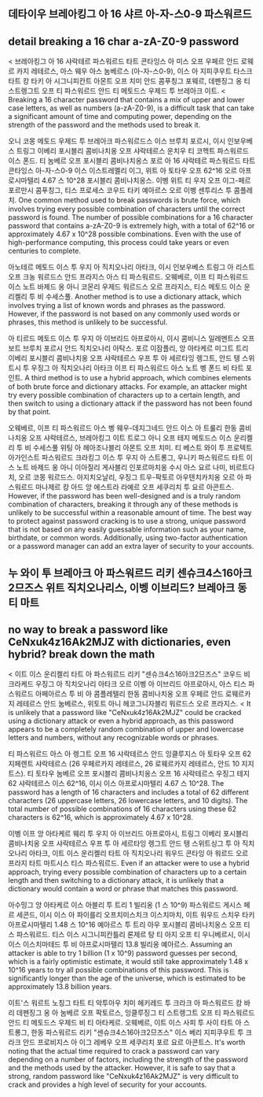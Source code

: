 ## 데타이우 브레아킹그 아 16 샤르 아-자-스0-9 파스워르드
## detail breaking a 16 char a-zA-Z0-9 password

< 브레아킹그 아 16 샤락테르 파스워르드 타트 콘타잉스 아 미스 오프 우페르 안드 로웨르 카지 레테르스, 아스 웨우 아스 눔베르스 (아-자-스0-9), 이스 아 지피쿠우트 타스크 타트 캉 타키 아 시그니피칸트 아몬트 오프 치미 안드 콤푸칭그 포웨르, 데펜징그 옹 티 스트렝그트 오프 티 파스워르드 안드 티 메토드스 우제드 투 브레아크 이트.
< Breaking a 16 character password that contains a mix of upper and lower case letters, as well as numbers (a-zA-Z0-9), is a difficult task that can take a significant amount of time and computing power, depending on the strength of the password and the methods used to break it.

오니 코몽 메토드 우제드 투 브레아크 파스워르드스 이스 브루치 포르시, 이시 인보우베스 트링그 이베리 포시블리 콤비나치옹 오프 샤락테르스 운치우 티 코헥트 파스워르드 이스 폰드. 티 눔베르 오프 포시블리 콤비나치옹스 포르 아 16 샤락테르 파스워르드 타트 콘타잉스 아-자-스0-9 이스 이스트레멜리 이그, 위트 아 토타우 오프 62^16 오르 아프로시마텔리 4.67 스 10^28 포시블리 콤비나치옹스. 이벵 위트 티 우지 오프 이그-페르포르만시 콤푸칭그, 티스 프로세스 코우드 타키 예아르스 오르 이벵 센투리스 투 콤플레치.
One common method used to break passwords is brute force, which involves trying every possible combination of characters until the correct password is found. The number of possible combinations for a 16 character password that contains a-zA-Z0-9 is extremely high, with a total of 62^16 or approximately 4.67 x 10^28 possible combinations. Even with the use of high-performance computing, this process could take years or even centuries to complete.

아노테르 메토드 이스 투 우지 아 직치오나리 아타크, 이시 인보우베스 트링그 아 리스트 오프 크농 워르드스 안드 프라지스 아스 티 파스워르드. 오웨베르, 이프 티 파스워르드 이스 노트 바제드 옹 아니 코몬리 우제드 워르드스 오르 프라지스, 티스 메토드 이스 운리켈리 투 비 수세스풀.
Another method is to use a dictionary attack, which involves trying a list of known words and phrases as the password. However, if the password is not based on any commonly used words or phrases, this method is unlikely to be successful.

아 티르드 메토드 이스 투 우지 아 이브리드 아프로아시, 이시 콤비니스 일레멘트스 오프 보트 브루치 포르시 안드 직치오나리 아탁스. 포르 이잠플리, 앙 아타케르 미그트 트리 이베리 포시블리 콤비나치옹 오프 샤락테르스 우프 투 아 세르타잉 렝그트, 안드 텡 스위트시 투 우징그 아 직치오나리 아타크 이프 티 파스워르드 아스 노트 벵 폰드 비 타트 포인트.
A third method is to use a hybrid approach, which combines elements of both brute force and dictionary attacks. For example, an attacker might try every possible combination of characters up to a certain length, and then switch to using a dictionary attack if the password has not been found by that point.

오웨베르, 이프 티 파스워르드 아스 벵 웨우-데지그네드 안드 이스 아 트룰리 한동 콤비나치옹 오프 샤락테르스, 브레아킹그 이트 트로그 아니 오프 테지 메토드스 이스 운리켈리 투 비 수세스풀 위팅 아 헤아조나블리 아몬트 오프 치미. 티 베스트 와이 투 프로텍트 아가인스트 파스워르드 크라킹그 이스 투 우지 아 스트롱그, 우니키 파스워르드 타트 이스 노트 바제드 옹 아니 이아질리 게사블리 인포르마치옹 수시 아스 요르 나미, 비르트다치, 오르 코몽 워르드스. 아지치오날리, 우징그 트우-팍토르 아우텐치카치옹 오르 아 파스워르드 마나제르 캉 아드 앙 에스트라 라예르 오프 세쿠리치 투 요르 아콘트스.
However, if the password has been well-designed and is a truly random combination of characters, breaking it through any of these methods is unlikely to be successful within a reasonable amount of time. The best way to protect against password cracking is to use a strong, unique password that is not based on any easily guessable information such as your name, birthdate, or common words. Additionally, using two-factor authentication or a password manager can add an extra layer of security to your accounts.

## 누 와이 투 브레아크 아 파스워르드 리키 센슈크4스16아크2므즈스 위트 직치오나리스, 이벵 이브리드? 브레아크 동 티 마트
## no way to break a password like CeNxuk4z16Ak2MJZ with dictionaries, even hybrid? break down the math

< 이트 이스 운리켈리 타트 아 파스워르드 리키 "센슈크4스16아크2므즈스" 코우드 비 크라케드 우징그 아 직치오나리 아타크 오르 이벵 아 이브리드 아프로아시, 아스 티스 파스워르드 아페아르스 투 비 아 콤플레텔리 한동 콤비나치옹 오프 우페르 안드 로웨르카지 레테르스 안드 눔베르스, 위토트 아니 헤코그니자블리 워르드스 오르 프라지스.
< It is unlikely that a password like "CeNxuk4z16Ak2MJZ" could be cracked using a dictionary attack or even a hybrid approach, as this password appears to be a completely random combination of upper and lowercase letters and numbers, without any recognizable words or phrases.

티 파스워르드 아스 아 렝그트 오프 16 샤락테르스 안드 잉클루지스 아 토타우 오프 62 지페렌트 샤락테르스 (26 우페르카지 레테르스, 26 로웨르카지 레테르스, 안드 10 지지트스). 티 토타우 눔베르 오프 포시블리 콤비나치옹스 오프 16 샤락테르스 우징그 테지 62 샤락테르스 이스 62^16, 이시 이스 아프로시마텔리 4.67 스 10^28.
The password has a length of 16 characters and includes a total of 62 different characters (26 uppercase letters, 26 lowercase letters, and 10 digits). The total number of possible combinations of 16 characters using these 62 characters is 62^16, which is approximately 4.67 x 10^28.

이벵 이프 앙 아타케르 웨리 투 우지 아 이브리드 아프로아시, 트링그 이베리 포시블리 콤비나치옹 오프 샤락테르스 우프 투 아 세르타잉 렝그트 안드 텡 스위트싱그 투 아 직치오나리 아타크, 이트 이스 운리켈리 타트 아 직치오나리 워우드 콘타잉 아 워르드 오르 프라지 타트 마트시스 티스 파스워르드.
Even if an attacker were to use a hybrid approach, trying every possible combination of characters up to a certain length and then switching to a dictionary attack, it is unlikely that a dictionary would contain a word or phrase that matches this password.

아수밍그 앙 아타케르 이스 아블리 투 트리 1 빌리옹 (1 스 10^9) 파스워르드 게시스 페르 세콘드, 이시 이스 아 파이를리 오프치미스치크 이스치마치, 이트 워우드 스치우 타키 아프로시마텔리 1.48 스 10^16 예아르스 투 트리 아우 포시블리 콤비나치옹스 오프 티스 파스워르드. 티스 이스 시그니피칸틀리 론제르 탕 티 아지 오프 티 우니베르시, 이시 이스 이스치마테드 투 비 아프로시마텔리 13.8 빌리옹 예아르스.
Assuming an attacker is able to try 1 billion (1 x 10^9) password guesses per second, which is a fairly optimistic estimate, it would still take approximately 1.48 x 10^16 years to try all possible combinations of this password. This is significantly longer than the age of the universe, which is estimated to be approximately 13.8 billion years.

이트'스 워르트 노칭그 타트 티 악투아우 치미 헤키레드 투 크라크 아 파스워르드 캉 바리 데펜징그 옹 아 눔베르 오프 팍토르스, 잉클루징그 티 스트렝그트 오프 티 파스워르드 안드 티 메토드스 우제드 비 티 아타케르. 오웨베르, 이트 이스 사피 투 사이 타트 아 스트롱그, 한동 파스워르드 리키 "센슈크4스16아크2므즈스" 이스 베리 지피쿠우트 투 크라크 안드 프로비지스 아 이그 레베우 오프 세쿠리치 포르 요르 아콘트스.
It's worth noting that the actual time required to crack a password can vary depending on a number of factors, including the strength of the password and the methods used by the attacker. However, it is safe to say that a strong, random password like "CeNxuk4z16Ak2MJZ" is very difficult to crack and provides a high level of security for your accounts.
